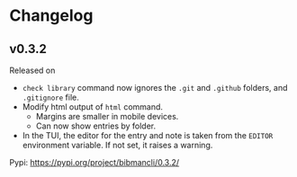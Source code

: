 # Changelog

## v0.3.2

Released on 

- `check library` command now ignores the `.git` and `.github` folders, and `.gitignore` file.
- Modify html output of `html` command.
    - Margins are smaller in mobile devices.
    - Can now show entries by folder.
- In the TUI, the editor for the entry and note is taken from the `EDITOR` environment variable. If not set, it raises a warning.

Pypi: https://pypi.org/project/bibmancli/0.3.2/